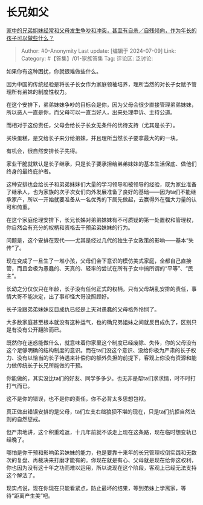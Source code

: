 # 长兄如父
[家中的兄弟姐妹经常和父母发生争吵和冲突，甚至有自杀／自残倾向，作为年长的孩子可以做些什么？](https://www.zhihu.com/question/660341866/answer/3556211360)

> Author: #0-Anonymity
> Last update: [编辑于 2024-07-09]
> Link:
> Category: #【答集】/01-家族答集 
> Tag: 
> 评论区:
> 泛讨论:

如果你有这种困扰，你就很难做些什么。

因为中国的传统经验是将长子长女作为家庭领袖培养，理所当然的对长子女赋予管理所有弟妹的制度性权力。

在这个安排下，弟弟妹妹争吵的目标会是你，因为父母会很少直接管理弟弟妹妹，所以恶人一直是你，而父母可以一直当好人，出来处理申诉、主持公道。

而相对于这份责任，父母会给长子长女无条件的优待支持（尤其是长子）。

买块蛋糕，是交给长子来分给弟妹，并且理所当然长子要拿最大的的一块。

有机会，很自然安排长子先得。

家业干脆就默认是长子继承，只是长子要承担给弟弟妹妹的基本生活保底、做他们终身的最终庇护者。

这种安排也会给长子和弟弟妹妹们大量的学习领导和被领导的经验，既为家业准备了继承人，也为家族的次子次女们向外发展准备了良好的基础——因为ta们不能继承家产，所以一开始就要准备从一名优秀的下属先做起，去赢得外在强大力量的认可和倚重。

在这个家庭伦理安排下，长兄长姊对弟弟妹妹有不可质疑的第一处置权和管理权，你自然会有充分的权柄和资格去干预弟弟妹妹的行为。

问题是，这个安排在现代——尤其是经过几代的独生子女政策的影响——基本“失传”了。

现在变成了一旦生了一堆小孩，父母们会下意识的模仿美式家庭，全都自己直接管，而且会极为愚蠢的、天真的、轻率的尝试在所有子女中搞所谓的“平等”、“民主”。

长幼之分仅仅只在年龄，长子没有任何正式的权柄，只有父母胡乱安排的责任，事情大哥不能决定，出了事却怪大哥没照顾好。

长子没跟弟弟妹妹反目成仇已经是上天对愚蠢的父母格外怜悯了。

大多数家庭甚至根本就没有这种运气，也的确兄弟姐妹之间就反目成仇了，区别只是有没有公开翻脸而已。

既然你在迷惑能做什么，就意味着你家里这个制度已经废除、失传，你的父母没有这个足够明确的结构制度的意识。而在ta们没这个意识、没给你极为严肃的长子权力、没有以恰当的长子待遇来补偿你的额外负担的前提下，客观上你没有资源和能力做传统长子长兄所能做的干预。

你能做的，其实没比ta们的好友、同学多多少。也无非是帮ta们求求情，时不时打打气而已。

这不是你的错误，也不是你的责任，你不必背太多思想包袱。

真正做出错误安排的是父母，ta们左支右绌狼狈不堪的现在，只是ta们抗拒自然法则的自然惩戒。

但严肃地讲，这个积重难返，十几年前就不该走上现在这条路，现在临时想变轨已经晚了。

哪怕是你干预和影响弟弟妹妹的能力，也是要靠十来年的长兄管理权倒实践和无数次的复盘、再裁决来打磨才能有的。你现在就是有心、父母就是现在给你这权利，你也因为没有这十年之功而难以运用，所以说现在这个阶段，客观上已经无法支持这个解法了。

现实点说，现在你现在只能看紧点，防止最坏的结果，等到弟妹上学离家，等待“距离产生美”吧。
